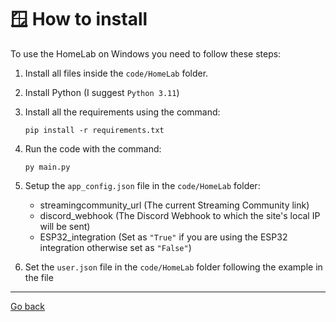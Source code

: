 # 🪟 How to install
To use the HomeLab on Windows you need to follow these steps:

1. Install all files inside the `code/HomeLab` folder.
  
2. Install Python (I suggest `Python 3.11`)

3. Install all the requirements using the command:
   ```console
   pip install -r requirements.txt
   ```

4. Run the code with the command:
   ```console
   py main.py
   ```
   
5. Setup the `app_config.json` file in the `code/HomeLab` folder:

   - streamingcommunity_url (The current Streaming Community link)
   - discord_webhook (The Discord Webhook to which the site's local IP will be sent)
   - ESP32_integration (Set as `"True"` if you are using the ESP32 integration otherwise set as `"False"`)

6.  Set the `user.json` file in the `code/HomeLab` folder following the example in the file
   
<hr>

[Go back](README.md)
